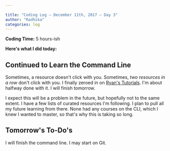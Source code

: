 ```yaml
---
 
title: "Coding Log — December 11th, 2017 — Day 3"
author: "Radhika"
categories: log
---
```


**Coding Time:** 5 hours-ish

**Here's what I did today:**

## Continued to Learn the Command Line

Sometimes, a resource doesn't click with you. Sometimes, *two resources in a row* don't click with you. I finally zeroed in on [Ryan's Tutorials](https://ryanstutorials.net/linuxtutorial/manual.php). I'm about halfway done with it. I will finish tomorrow.

I expect this will be a problem in the future, but hopefully not to the same extent. I have a few lists of curated resources I'm following. I plan to pull all my future learning from there. None had any courses on the CLI, which I knew I wanted to master, so that's why this is taking so long.

## Tomorrow's To-Do's

I will finish the command line. I may start on Git.
